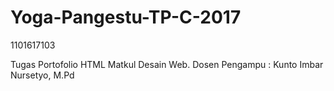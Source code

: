 # Yoga-Pangestu-TP-C-2017
1101617103

Tugas Portofolio HTML Matkul Desain Web. Dosen Pengampu : Kunto Imbar Nursetyo, M.Pd
